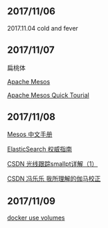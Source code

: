 ## 2017/11/06

2017.11.04 cold and fever

## 2017/11/07

扁桃体

[Apache Mesos](http://mesos.apache.org/)

[Apache Mesos Quick Tourial](https://www.ctolib.com/docs-Apache-Mesos-c-172996.html)

## 2017/11/08

[Mesos 中文手册](https://www.gitbook.com/book/mesos-cn/mesos-cn/details)

[ElasticSearch 权威指南](https://www.gitbook.com/book/fuxiaopang/learnelasticsearch/details)

[CSDN 光线跟踪smallpt详解（1）](http://blog.csdn.net/a380880304/article/details/69681128)

[CSDN 冯乐乐 我所理解的伽马校正](http://blog.csdn.net/candycat1992/article/details/46228771)

## 2017/11/09

[docker use volumes](https://docs.docker.com/engine/admin/volumes/volumes/)



